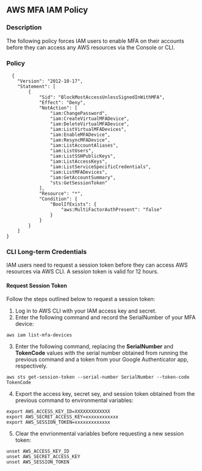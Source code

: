 ## AWS MFA IAM Policy

### Description
The following policy forces IAM users to enable MFA on their accounts before they can access any AWS resources via the Console or CLI.

### Policy
```
  {
    "Version": "2012-10-17",
    "Statement": [
        {
            "Sid": "BlockMostAccessUnlessSignedInWithMFA",
            "Effect": "Deny",
            "NotAction": [
                "iam:ChangePassword",
                "iam:CreateVirtualMFADevice",
                "iam:DeleteVirtualMFADevice",
                "iam:ListVirtualMFADevices",
                "iam:EnableMFADevice",
                "iam:ResyncMFADevice",
                "iam:ListAccountAliases",
                "iam:ListUsers",
                "iam:ListSSHPublicKeys",
                "iam:ListAccessKeys",
                "iam:ListServiceSpecificCredentials",
                "iam:ListMFADevices",
                "iam:GetAccountSummary",
                "sts:GetSessionToken"
            ],
            "Resource": "*",
            "Condition": {
                "BoolIfExists": {
                    "aws:MultiFactorAuthPresent": "false"
                }
            }
        }
    ]
}
```

### CLI Long-term Credentials
IAM users need to request a session token before they can access AWS resources via AWS CLI. A session token is valid for 12 hours.

#### Request Session Token
Follow the steps outlined below to request a session token:

1. Log in to AWS CLI with your IAM access key and secret.
2. Enter the following command and record the SerialNumber of your MFA device:
```
aws iam list-mfa-devices
```
3. Enter the following command, replacing the **SerialNumber** and **TokenCode** values with the serial number obtained from running the previous command and a token from your Google Authenticator app, respectively. 
```
aws sts get-session-token --serial-number SerialNumber --token-code TokenCode
```
4. Export the access key, secret sey, and session token obtained from the previous command to environmental variables:
```
export AWS_ACCESS_KEY_ID=XXXXXXXXXXXXX
export AWS_SECRET_ACCESS_KEY=xxxxxxxxxxxx
export AWS_SESSION_TOKEN=xxxxxxxxxxxxx
```
5. Clear the envrionmental variables before requesting a new session token:
```
unset AWS_ACCESS_KEY_ID
unset AWS_SECRET_ACCESS_KEY
unset AWS_SESSION_TOKEN
```
